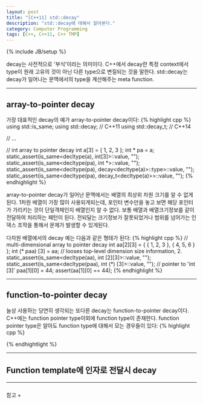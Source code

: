 ```yaml
---
layout: post
title: "[C++11] std::decay"
description: "std::decay에 대해서 알아본다."
category: Computer Programming
tags: [C++, C++11, C++ TMP]
---
```

{% include JB/setup %}

decay는 사전적으로 '부식'이라는 의미이다. C++에서 decay란 특정 context에서 type이 원래 고유의 것이 아닌 다른 type으로 변질되는 것을 말한다. std::decay는 decay가 일어나는 문맥에서의 type을 계산해주는 meta function.

---

## array-to-pointer decay
가장 대표적인 decay의 예가 array-to-pointer decay이다:
{% highlight cpp %}
using std::is_same;
using std::decay;   // C++11
using std::decay_t; // C++14

// ...

// int array to pointer decay
int a[3] = { 1, 2, 3 };
int * pa = a;
static_assert(is_same<decltype(a), int[3]>::value, "");
static_assert(is_same<decltype(pa), int *>::value, "");
static_assert(is_same<decltype(pa), decay<decltype(a)>::type>::value, "");
static_assert(is_same<decltype(pa), decay_t<decltype(a)>>::value, "");
{% endhighlight %}

array-to-pointer decay가 일어난 문맥에서는 배열의 최상위 차원 크기를 알 수 없게된다. 1차원 배열이 가장 많이 사용되게되는데, 포인터 변수만을 놓고 보면 해당 포인터가 가리키는 것이 단일객체인지 배열인지 알 수 없다. 보통 배열과 배열크기정보를 같이 전달하여 처리하는 패턴이 된다. 전되달는 크기정보가 잘못되었거나 범위를 넘어가는 인덱스 조작을 통해서 문제가 발생할 수 있게된다.

다차원 배열에서의 decay 예는 다음과 같은 형태가 된다:
{% highlight cpp %}
// multi-dimensional array to pointer decay
int aa[2][3] = {
		{ 1, 2, 3 },
		{ 4, 5, 6 }
};
int (* paa) [3] = aa; // looses top-level dimension size information, 2.
static_assert(is_same<decltype(aa), int [2][3]>::value, "");
static_assert(is_same<decltype(paa), int (*) [3]>::value, ""); // pointer to 'int [3]'
paa[1][0] = 44;
assert(aa[1][0] == 44);
{% endhighlight %}

---

## function-to-pointer decay
늘상 사용하는 당연히 생각되는 또다른 decay는 function-to-pointer decay이다. C++에는 function pointer type이외에 function type이 존재한다. function pointer type은 알아도 function type에 대해서 모는 경우들이 있다:
{% highlight cpp %}

{% endhightlight %}

---

## Function template에 인자로 전달시 decay


---

###
참고
+ 
